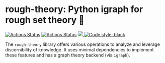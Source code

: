 # rough-theory: Python igraph for rough set theory :snake:
<a href="https://github.com/johnHostetter/rough-theory/actions"><img alt="Actions Status" src="https://github.com/johnHostetter/rough-theory/workflows/Test/badge.svg"></a>
<a href="https://github.com/johnHostetter/rough-theory/actions"><img alt="Actions Status" src="https://github.com/johnHostetter/rough-theory/workflows/Pylint/badge.svg"></a>
<a href="https://codecov.io/github/johnHostetter/rough-theory" > 
 <img src="https://codecov.io/github/johnHostetter/rough-theory/branch/main/graph/badge.svg?token=N02Z5Q7MX7"/> 
 </a>
<a href="https://github.com/psf/regime"><img alt="Code style: black" src="https://img.shields.io/badge/code%20style-black-000000.svg"></a>

The `rough-theory` library offers various operations to analyze and leverage discernibility of knowledge. It uses minimal dependencies to implement these features and has a graph theory backend (via `igraph`).
